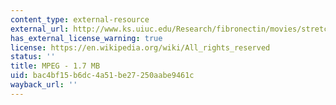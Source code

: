 ```yaml
---
content_type: external-resource
external_url: http://www.ks.uiuc.edu/Research/fibronectin/movies/stretching-fn1.mpg
has_external_license_warning: true
license: https://en.wikipedia.org/wiki/All_rights_reserved
status: ''
title: MPEG - 1.7 MB
uid: bac4bf15-b6dc-4a51-be27-250aabe9461c
wayback_url: ''
---
```

